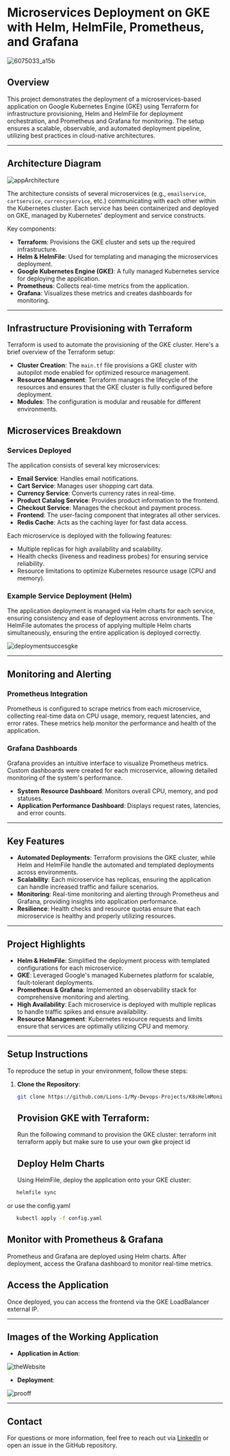 # Microservices Deployment on GKE with Helm, HelmFile, Prometheus, and Grafana

![6075033_a15b](https://github.com/user-attachments/assets/9dbc66ad-696a-49a1-b09f-ca6664692265)

## Overview

This project demonstrates the deployment of a microservices-based application on Google Kubernetes Engine (GKE) using Terraform for infrastructure provisioning, Helm and HelmFile for deployment orchestration, and Prometheus and Grafana for monitoring. The setup ensures a scalable, observable, and automated deployment pipeline, utilizing best practices in cloud-native architectures.

---

## Architecture Diagram

![appArchitecture](https://github.com/user-attachments/assets/270a77a8-9f65-49f0-b9a2-623064639eed)


The architecture consists of several microservices (e.g., `emailservice`, `cartservice`, `currencyservice`, etc.) communicating with each other within the Kubernetes cluster. Each service has been containerized and deployed on GKE, managed by Kubernetes' deployment and service constructs.

Key components:
- **Terraform**: Provisions the GKE cluster and sets up the required infrastructure.
- **Helm & HelmFile**: Used for templating and managing the microservices deployment.
- **Google Kubernetes Engine (GKE)**: A fully managed Kubernetes service for deploying the application.
- **Prometheus**: Collects real-time metrics from the application.
- **Grafana**: Visualizes these metrics and creates dashboards for monitoring.

---
## Infrastructure Provisioning with Terraform

Terraform is used to automate the provisioning of the GKE cluster. Here's a brief overview of the Terraform setup:

- **Cluster Creation**: The `main.tf` file provisions a GKE cluster with autopilot mode enabled for optimized resource management.
- **Resource Management**: Terraform manages the lifecycle of the resources and ensures that the GKE cluster is fully configured before deployment.
- **Modules**: The configuration is modular and reusable for different environments.

## Microservices Breakdown

### Services Deployed
The application consists of several key microservices:
- **Email Service**: Handles email notifications.
- **Cart Service**: Manages user shopping cart data.
- **Currency Service**: Converts currency rates in real-time.
- **Product Catalog Service**: Provides product information to the frontend.
- **Checkout Service**: Manages the checkout and payment process.
- **Frontend**: The user-facing component that integrates all other services.
- **Redis Cache**: Acts as the caching layer for fast data access.

Each microservice is deployed with the following features:
- Multiple replicas for high availability and scalability.
- Health checks (liveness and readiness probes) for ensuring service reliability.
- Resource limitations to optimize Kubernetes resource usage (CPU and memory).

### Example Service Deployment (Helm)


The application deployment is managed via Helm charts for each service, ensuring consistency and ease of deployment across environments. The HelmFile automates the process of applying multiple Helm charts simultaneously, ensuring the entire application is deployed correctly.

![deploymentsuccesgke](https://github.com/user-attachments/assets/c1d8b26a-e643-4f80-87a0-d3b5ce1d31ea)

---

## Monitoring and Alerting

### Prometheus Integration

Prometheus is configured to scrape metrics from each microservice, collecting real-time data on CPU usage, memory, request latencies, and error rates. These metrics help monitor the performance and health of the application.

### Grafana Dashboards

Grafana provides an intuitive interface to visualize Prometheus metrics. Custom dashboards were created for each microservice, allowing detailed monitoring of the system's performance.

- **System Resource Dashboard**: Monitors overall CPU, memory, and pod statuses.
- **Application Performance Dashboard**: Displays request rates, latencies, and error counts.



---

## Key Features

- **Automated Deployments**: Terraform provisions the GKE cluster, while Helm and HelmFile handle the automated and templated deployments across environments.
- **Scalability**: Each microservice has replicas, ensuring the application can handle increased traffic and failure scenarios.
- **Monitoring**: Real-time monitoring and alerting through Prometheus and Grafana, providing insights into application performance.
- **Resilience**: Health checks and resource quotas ensure that each microservice is healthy and properly utilizing resources.

---

## Project Highlights

- **Helm & HelmFile**: Simplified the deployment process with templated configurations for each microservice.
- **GKE**: Leveraged Google's managed Kubernetes platform for scalable, fault-tolerant deployments.
- **Prometheus & Grafana**: Implemented an observability stack for comprehensive monitoring and alerting.
- **High Availability**: Each microservice is deployed with multiple replicas to handle traffic spikes and ensure availability.
- **Resource Management**: Kubernetes resource requests and limits ensure that services are optimally utilizing CPU and memory.

---

## Setup Instructions

To reproduce the setup in your environment, follow these steps:

1. **Clone the Repository**:
   ```bash
   git clone https://github.com/Lions-1/My-Devops-Projects/K8sHelmMonitoring.git
      ```
   ## Provision GKE with Terraform:
    Run the following command to provision the GKE cluster:
    terraform init
    terraform apply
   but make sure to use your own gke project id
   ## Deploy Helm Charts

   Using HelmFile, deploy the application onto your GKE cluster:

```bash
   helmfile sync
   ```
or use the config.yaml 
```bash
   kubectl apply -f config.yaml 
   ```

## Monitor with Prometheus & Grafana

Prometheus and Grafana are deployed using Helm charts. After deployment, access the Grafana dashboard to monitor real-time metrics.

## Access the Application

Once deployed, you can access the frontend via the GKE LoadBalancer external IP.

---

## Images of the Working Application

  
- **Application in Action**:

![theWebsite](https://github.com/user-attachments/assets/efde934c-04da-4170-a89c-d76321ceb755)

 - **Deployment**:
   
  ![prooff](https://github.com/user-attachments/assets/a40095d0-e68e-4810-9379-35868367022d)

---


## Contact

For questions or more information, feel free to reach out via [LinkedIn](your-linkedin-profile) or open an issue in the GitHub repository.



